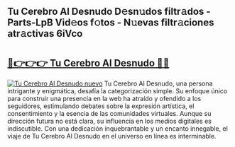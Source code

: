 ## Tu Cerebro Al Desnudo D𝚎sn𝚞dos filtr𝚊dos - Parts-LpB Vid𝚎os f𝚘tos - N𝚞evas filtr𝚊ciones atr𝚊ctivas 6iVco

# <h2><a href="http://mb2ho0.tromn.icu/?c=Tu+Cerebro+Al+Desnudo">🔗👉👉👉 Tu Cerebro Al Desnudo 🔗🔗</a></h2>

[![Tu Cerebro Al Desnudo nuevo](https://i.imgur.com/pEAQMta.gif)](http://mb2ho0.tromn.icu/?c=Tu+Cerebro+Al+Desnudo)
Tu Cerebro Al Desnudo, una persona intrigante y enigmática, desafía la categorización simple. Su enfoque único para construir una presencia en la web ha atraído y ofendido a los seguidores, estimulando debates sobre la expresión artística, el consentimiento y la esencia de las comunidades virtuales. Aunque su dirección futura no está clara, su influencia en los medios digitales es indiscutible. Con una dedicación inquebrantable y un encanto innegable, el viaje de Tu Cerebro Al Desnudo en el universo en línea es interminable.
